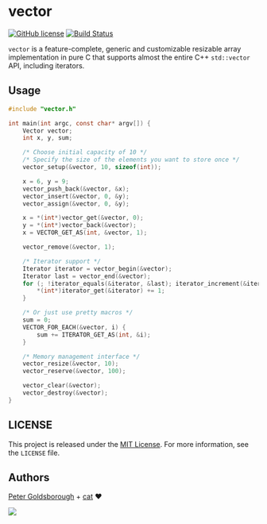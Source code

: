 # vector

[![GitHub license](https://img.shields.io/github/license/mashape/apistatus.svg?style=flat-square)](http://goldsborough.mit-license.org)
[![Build Status](https://travis-ci.org/JulStrat/vector.svg?branch=master)](https://travis-ci.org/JulStrat/vector)

`vector` is a feature-complete, generic and customizable resizable array implementation in pure C that supports almost the entire C++ `std::vector` API, including iterators.

## Usage

```C
#include "vector.h"

int main(int argc, const char* argv[]) {
	Vector vector;
	int x, y, sum;

	/* Choose initial capacity of 10 */
	/* Specify the size of the elements you want to store once */
	vector_setup(&vector, 10, sizeof(int));

	x = 6, y = 9;
	vector_push_back(&vector, &x);
	vector_insert(&vector, 0, &y);
	vector_assign(&vector, 0, &y);

	x = *(int*)vector_get(&vector, 0);
	y = *(int*)vector_back(&vector);
	x = VECTOR_GET_AS(int, &vector, 1);

	vector_remove(&vector, 1);

	/* Iterator support */
	Iterator iterator = vector_begin(&vector);
	Iterator last = vector_end(&vector);
	for (; !iterator_equals(&iterator, &last); iterator_increment(&iterator)) {
		*(int*)iterator_get(&iterator) += 1;
	}

	/* Or just use pretty macros */
	sum = 0;
	VECTOR_FOR_EACH(&vector, i) {
		sum += ITERATOR_GET_AS(int, &i);
	}

	/* Memory management interface */
	vector_resize(&vector, 10);
	vector_reserve(&vector, 100);

	vector_clear(&vector);
	vector_destroy(&vector);
}
```

## LICENSE

This project is released under the [MIT License](http://goldsborough.mit-license.org). For more information, see the `LICENSE` file.

## Authors

[Peter Goldsborough](http://www.goldsborough.me) + [cat](https://goo.gl/IpUmJn) :heart:

<a href="https://gratipay.com/~goldsborough/"><img src="http://img.shields.io/gratipay/goldsborough.png?style=flat-square"></a>
